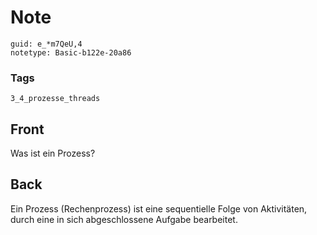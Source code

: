 # Note
```
guid: e_*m7QeU,4
notetype: Basic-b122e-20a86
```

### Tags
```
3_4_prozesse_threads
```

## Front
Was ist ein Prozess?

## Back
Ein Prozess (Rechenprozess) ist eine sequentielle Folge von Aktivitäten, durch eine in sich abgeschlossene Aufgabe bearbeitet.
